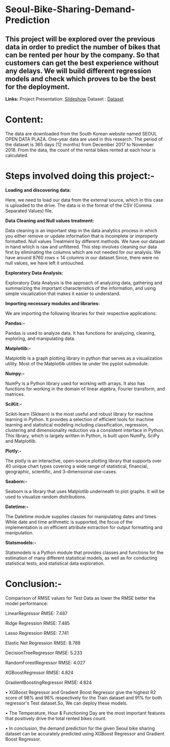 # Seoul-Bike-Sharing-Demand-Prediction
## This project will be explored over the previous data in order to predict the number of bikes that can be rented per hour by the company. So that customers can get the best experience without any delays. We will build different regression models and check which proves to be the best for the deployment.


**Links:**
Project Presentation: [Slideshow](https://docs.google.com/presentation/d/1xWLjq5qJQZnmrt9wTBUMcFygP7nJCww4AIA3FCNB4Z0/edit?usp=sharing)
Dataset : [Dataset](https://drive.google.com/file/d/1czwsLBgwdoXxWs3HONBmmkYwXEGNkV4Q/view?usp=sharing)

# Content:
The data are downloaded from the South Korean website named SEOUL OPEN DATA PLAZA. One-year data are used in this research. The period of the dataset is 365 days (12 months) from December 2017 to November 2018. From the data, the count of the rental bikes rented at each hour is calculated.

# Steps involved doing this project:-

**Loading and discovering data:**

Here, we need to load our data from the external source, which in this case is uploaded to the drive. The data is in the format of the CSV (Comma Separated Values) file.

**Data Cleaning and Null values treatment:**

Data cleaning is an important step in the data analytics process in which you either remove or update information that is incomplete or improperly formatted. Null values Treatment by different methods. We have our dataset in hand which is raw and unfiltered. This step involves cleaning our data first by eliminating the columns which are not needed for our analysis. We have around 8760 rows × 14 columns in our dataset.Since, there were no null values, we have left it untouched.

**Exploratory Data Analysis:**

Exploratory Data Analysis is the approach of analyzing data, gathering and summarizing the important characteristics of the information, and using simple visualization that makes it easier to understand.

**Importing necessary modules and libraries:**

We are importing the following libraries for their respective applications:

**Pandas:-**

Pandas is used to analyze data. It has functions for analyzing, cleaning, exploring, and manipulating data.

**Matplotlib:-**

Matplotlib is a graph plotting library in python that serves as a visualization utility. Most of the Matplotlib utilities lie under the pyplot submodule.

**Numpy:-**

NumPy is a Python library used for working with arrays. It also has functions for working in the domain of linear algebra, Fourier transform, and matrices.

**SciKit:-**

Scikit-learn (Sklearn) is the most useful and robust library for machine learning in Python. It provides a selection of efficient tools for machine learning and statistical modeling including classification, regression, clustering and dimensionality reduction via a consistent interface in Python. This library, which is largely written in Python, is built upon NumPy, SciPy and Matplotlib.

**Plotly:-**

The plotly is an interactive, open-source plotting library that supports over 40 unique chart types covering a wide range of statistical, financial, geographic, scientific, and 3-dimensional use-cases.

**Seaborn:-**

Seaborn is a library that uses Matplotlib underneath to plot graphs. It will be used to visualize random distributions.

**Datetime:-**

The Datetime module supplies classes for manipulating dates and times. While date and time arithmetic is supported, the focus of the implementation is on efficient attribute extraction for output formatting and manipulation.

**Statsmodels:-**

Statsmodels is a Python module that provides classes and functions for the estimation of many different statistical models, as well as for conducting statistical tests, and statistical data exploration.

# Conclusion:-

Comparison of RMSE values for Test Data as lower the RMSE better the model performance:

LinearRegressor RMSE: 7.487 

Ridge Regression RMSE: 7.485 

Lasso Regression RMSE: 7.741 

Elastic Net Regression RMSE: 8.788

DecisionTreeRegressor RMSE: 5.233 

RandomForestRegressor RMSE: 4.027 

XGBoostRegressor RMSE: 4.824 

GradientBoostingRegressor RMSE: 4.824

• XGBoost Regressor and Gradient Boost Regressor give the highest R2 score of 98% and 96% respectively for the Train dataset and 91% for both regressor's Test dataset.So, We can deploy these models. 

• The Temperature, Hour & Functioning Day are the most important features that positively drive the total rented bikes count. 

• In conclusion, the demand prediction for the given Seoul bike sharing dataset can be accurately predicted using XGBoost Regressor and Gradient Boost Regressor.
